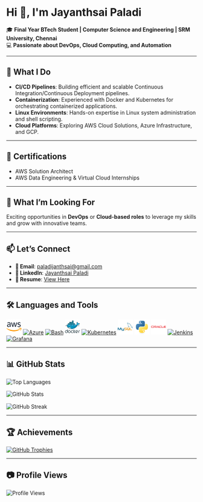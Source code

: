 # Hi 👋, I'm Jayanthsai Paladi  
🎓 **Final Year BTech Student | Computer Science and Engineering | SRM University, Chennai**  
💻 **Passionate about DevOps, Cloud Computing, and Automation**  

---

## 🚀 What I Do  
- **CI/CD Pipelines**: Building efficient and scalable Continuous Integration/Continuous Deployment pipelines.  
- **Containerization**: Experienced with Docker and Kubernetes for orchestrating containerized applications.  
- **Linux Environments**: Hands-on expertise in Linux system administration and shell scripting.  
- **Cloud Platforms**: Exploring AWS Cloud Solutions, Azure Infrastructure, and GCP.  

---

## 📜 Certifications  
- AWS Solution Architect  
- AWS Data Engineering & Virtual Cloud Internships  

---

## 👀 What I’m Looking For  
Exciting opportunities in **DevOps** or **Cloud-based roles** to leverage my skills and grow with innovative teams.  

---

## 📫 Let’s Connect  
- **📧 Email**: [paladijanthsai@gmail.com](mailto:paladijayanthsai@gmail.com)  
- **💼 LinkedIn**: [Jayanthsai Paladi](https://www.linkedin.com/in/jayanthsai-paladi-55855825a)  
- **📄 Resume**: [View Here](https://drive.google.com/file/d/1Awp4S764damPMpAtRpXHePd09vgCpoFg/view?usp=sharing)  

---

## 🛠️ Languages and Tools  
<p align="left"> 
  <a href="https://aws.amazon.com" target="_blank"><img src="https://raw.githubusercontent.com/devicons/devicon/master/icons/amazonwebservices/amazonwebservices-original-wordmark.svg" alt="AWS" width="40" height="40"/></a>
  <a href="https://azure.microsoft.com/en-in/" target="_blank"><img src="https://www.vectorlogo.zone/logos/microsoft_azure/microsoft_azure-icon.svg" alt="Azure" width="40" height="40"/></a>
  <a href="https://www.gnu.org/software/bash/" target="_blank"><img src="https://www.vectorlogo.zone/logos/gnu_bash/gnu_bash-icon.svg" alt="Bash" width="40" height="40"/></a>
  <a href="https://www.docker.com/" target="_blank"><img src="https://raw.githubusercontent.com/devicons/devicon/master/icons/docker/docker-original-wordmark.svg" alt="Docker" width="40" height="40"/></a>
  <a href="https://kubernetes.io" target="_blank"><img src="https://www.vectorlogo.zone/logos/kubernetes/kubernetes-icon.svg" alt="Kubernetes" width="40" height="40"/></a>
  <a href="https://www.mysql.com/" target="_blank"><img src="https://raw.githubusercontent.com/devicons/devicon/master/icons/mysql/mysql-original-wordmark.svg" alt="MySQL" width="40" height="40"/></a>
  <a href="https://www.python.org" target="_blank"><img src="https://raw.githubusercontent.com/devicons/devicon/master/icons/python/python-original.svg" alt="Python" width="40" height="40"/></a>
  <a href="https://www.oracle.com/" target="_blank"><img src="https://raw.githubusercontent.com/devicons/devicon/master/icons/oracle/oracle-original.svg" alt="Oracle" width="40" height="40"/></a>
  <a href="https://www.jenkins.io" target="_blank"><img src="https://www.vectorlogo.zone/logos/jenkins/jenkins-icon.svg" alt="Jenkins" width="40" height="40"/></a>
  <a href="https://grafana.com" target="_blank"><img src="https://www.vectorlogo.zone/logos/grafana/grafana-icon.svg" alt="Grafana" width="40" height="40"/></a>
</p>

---

## 📊 GitHub Stats  
<p align="left">
  <img src="https://github-readme-stats.vercel.app/api/top-langs?username=jayanthsaigithub&show_icons=true&locale=en&layout=compact" alt="Top Languages" />
</p>
<p>
  <img align="center" src="https://github-readme-stats.vercel.app/api?username=jayanthsaigithub&show_icons=true&locale=en" alt="GitHub Stats" />
</p>
<p>
  <img align="center" src="https://github-readme-streak-stats.herokuapp.com/?user=jayanthsaigithub&" alt="GitHub Streak" />
</p>

---

## 🏆 Achievements  
<p align="left"> 
  <a href="https://github.com/ryo-ma/github-profile-trophy"><img src="https://github-profile-trophy.vercel.app/?username=jayanthsaigithub" alt="GitHub Trophies" /></a> 
</p>

---

## 📷 Profile Views  
<p align="left"> 
  <img src="https://komarev.com/ghpvc/?username=jayanthsaigithub&label=Profile%20views&color=0e75b6&style=flat" alt="Profile Views" /> 
</p>

